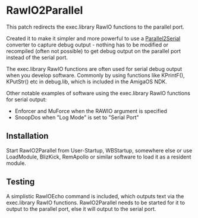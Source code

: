 # RawIO2Parallel
This patch redirects the exec.library RawIO functions to the parallel port.

Created it to make it simpler and more powerful to use a [Parallel2Serial](https://github.com/patrikaxelsson/Parallel2Serial)
converter to capture debug output - nothing has to be modified or recompiled
(often not possible) to get debug output on the parallel port instead of the
serial port.

The exec.library RawIO functions are often used for serial debug output
when you develop software. Commonly by using functions like KPrintF(),
KPutStr() etc in debug.lib, which is included in the AmigaOS NDK.

Other notable examples of software using the exec.library RawIO functions
for serial output:
 - Enforcer and MuForce when the RAWIO argument is specified
 - SnoopDos when "Log Mode" is set to "Serial Port"


## Installation

Start RawIO2Parallel from User-Startup, WBStartup, somewhere else or use
LoadModule, BlizKick, RemApollo or similar software to load it as a
resident module.


## Testing

A simplistic RawIOEcho command is included, which outputs text via the
exec.library RawIO functions. RawIO2Parallel needs to be started for it to
output to the parallel port, else it will output to the serial port.

